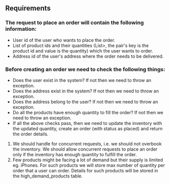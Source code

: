 ## Requirements
### The request to place an order will contain the following information:
* User id of the user who wants to place the order.
* List of product ids and their quantities (List>, the pair's key is the product id and value is the quantity) which the user wants to order.
* Address id of the user's address where the order needs to be delivered.
### Before creating an order we need to check the following things:
* Does the user exist in the system? If not then we need to throw an exception.
* Does the address exist in the system? If not then we need to throw an exception.
* Does the address belong to the user? If not then we need to throw an exception.
* Do all the products have enough quantity to fill the order? If not then we need to throw an exception.
* If all the above checks pass, then we need to update the inventory with the updated quantity, create an order (with status as placed) and return the order details.
1. We should handle for concurrent requests, i.e. we should not overbook the inventory. We should allow concurrent requests to place an order only if the inventory has enough quantity to fulfill the order.
2. Few products might be facing a lot of demand but their supply is limited eg. iPhones. For such products we will store max number of quantity per order that a user can order. Details for such products will be stored in the high_demand_products table.